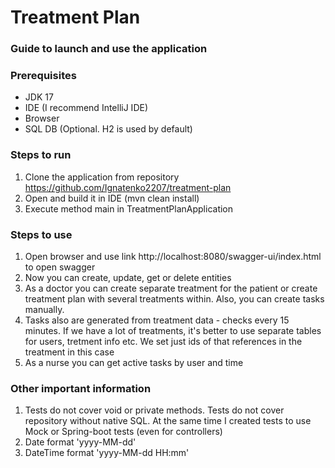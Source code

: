 # Treatment Plan

### Guide to launch and use the application

### Prerequisites

* JDK 17
* IDE (I recommend IntelliJ IDE)
* Browser
* SQL DB (Optional. H2 is used by default)

### Steps to run

1. Clone the application from repository https://github.com/Ignatenko2207/treatment-plan
2. Open and build it in IDE (mvn clean install)
3. Execute method main in TreatmentPlanApplication

### Steps to use

1. Open browser and use link http://localhost:8080/swagger-ui/index.html to open swagger
2. Now you can create, update, get or delete entities
3. As a doctor you can create separate treatment for the patient or 
create treatment plan with several treatments within. Also, you can create tasks manually.
4. Tasks also are generated from treatment data - checks every 15 minutes. If we have a lot of treatments, it's better to use separate tables for users, tretment info etc. We set just ids of that references in the treatment in this case 
5. As a nurse you can get active tasks by user and time

### Other important information

1. Tests do not cover void or private methods. Tests do not cover repository without native SQL. At the same time I created tests to use Mock or Spring-boot tests (even for controllers)
2. Date format 'yyyy-MM-dd'
3. DateTime format 'yyyy-MM-dd HH:mm'


